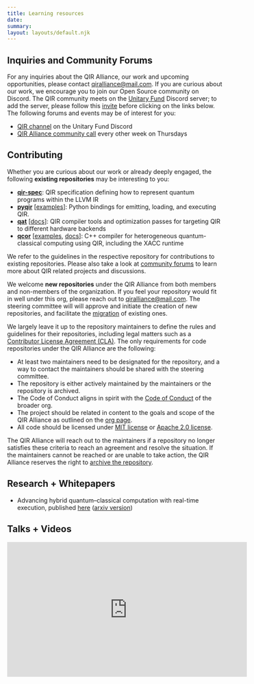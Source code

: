 ```yaml
---
title: Learning resources
date:
summary:
layout: layouts/default.njk
---
```


## Inquiries and Community Forums

For any inquiries about the QIR Alliance, our work and upcoming opportunities, please contact [qiralliance@mail.com](mailto:qiralliance@mail.com).
If you are curious about our work, we encourage you to join our Open Source community on Discord. The QIR community meets on the [Unitary Fund](https://unitary.fund/) Discord server; to add the server, please follow this [invite](https://discord.com/invite/JqVGmpkP96) before clicking on the links below. The following forums and events may be of interest for you:

- [QIR channel](https://discord.com/channels/764231928676089909/920935966586306631) on the Unitary Fund Discord
- [QIR Alliance community call](https://calendar.google.com/calendar/event?eid=NnJua2o0M2hqOGQyODZrdHAxYW82djg2Z2RfMjAyMjAyMDNUMTczMDAwWiBjX21ncWRxNmhqMmlzaTRkNmg0NjdrZnF2ZzYwQGc) every other week on Thursdays

## Contributing

Whether you are curious about our work or already deeply engaged, the following
**existing repositories** may be interesting to you:

- [**qir-spec**](https://github.com/qir-alliance/qir-spec): QIR specification defining how to represent quantum programs within the LLVM IR
- [**pyqir**](https://github.com/qir-alliance/pyqir) [[examples](https://github.com/qir-alliance/pyqir/tree/main/examples)]: Python bindings for emitting, loading, and executing QIR.
- [**qat**](https://github.com/qir-alliance/qat) [[docs](https://qir-alliance.github.io/qat/)]: QIR compiler tools and optimization passes for targeting QIR to different hardware backends
- [**qcor**](https://github.com/qir-alliance/qcor) [[examples](https://github.com/qir-alliance/qcor/tree/master/examples), [docs](https://aide-qc.github.io/deploy/lang_spec/)]: C++ compiler for heterogeneous quantum-classical computing using QIR, including the XACC runtime

We refer to the guidelines in the respective repository for contributions to existing repositories. Please also take a look at [community forums](#inquiries-and-community-forums) to learn more about QIR related projects and discussions.

We welcome **new repositories** under the QIR Alliance from both members and non-members of the organization. If you feel your repository would fit in well under this org, please reach out to [qiralliance@mail.com](mailto:qiralliance@mail.com). The steering committee will will approve and initiate the creation of new repositories, and facilitate the [migration](https://docs.github.com/en/repositories/creating-and-managing-repositories/transferring-a-repository#transferring-a-repository-owned-by-your-user-account) of existing ones.

We largely leave it up to the repository maintainers to define the rules and guidelines for their repositories, including legal matters such as a [Contributor License Agreement (CLA)](https://en.wikipedia.org/wiki/Contributor_License_Agreement). The only requirements for code repositories under the QIR Alliance are the following:

- At least two maintainers need to be designated for the repository, and a way to contact the maintainers should be shared with the steering committee.
- The repository is either actively maintained by the maintainers or the repository is archived.
- The Code of Conduct aligns in spirit with the [Code of Conduct](https://github.com/qir-alliance/.github/blob/main/Code_of_Conduct.md) of the broader org.
- The project should be related in content to the goals and scope of the QIR Alliance as outlined on the [org page](https://qiralliance.org/).
- All code should be licensed under [MIT license](https://mit-license.org/) or [Apache 2.0 license](https://www.apache.org/licenses/LICENSE-2.0.html).

<!-- markdown-link-check-disable-next-line -->
The QIR Alliance will reach out to the maintainers if a repository no longer satisfies these criteria to reach an agreement and resolve the situation. If the maintainers cannot be reached or are unable to take action, the QIR Alliance reserves the right to [archive the repository](https://docs.github.com/en/repositories/archiving-a-github-repository/archiving-repositories).

## Research + Whitepapers

- Advancing hybrid quantum–classical computation with real-time execution, published [here](<https://www.frontiersin.org/articles/10.3389/fphy.2022.940293/full>) ([arxiv version](https://arxiv.org/abs/2206.12950))

## Talks + Videos

<iframe width="560" height="315" src="https://www.youtube-nocookie.com/embed/_0QJicz4ZR4" title="YouTube video player" frameborder="0" allow="accelerometer; autoplay; clipboard-write; encrypted-media; gyroscope; picture-in-picture" allowfullscreen></iframe>

